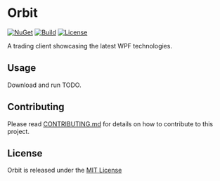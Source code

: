 # Orbit

[![NuGet](https://img.shields.io/nuget/v/Orbit?style=for-the-badge)](https://www.nuget.org/packages/Orbit) [![Build](https://img.shields.io/github/workflow/status/robertcoltheart/Orbit/build?style=for-the-badge)](https://github.com/robertcoltheart/Orbit/actions?query=workflow:build) [![License](https://img.shields.io/github/license/robertcoltheart/Orbit?style=for-the-badge)](https://github.com/robertcoltheart/Orbit/blob/master/LICENSE)

A trading client showcasing the latest WPF technologies.

## Usage
Download and run TODO.

## Contributing
Please read [CONTRIBUTING.md](CONTRIBUTING.md) for details on how to contribute to this project.

## License
Orbit is released under the [MIT License](LICENSE)
